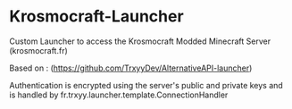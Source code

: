 # Krosmocraft-Launcher
 

Custom Launcher to access the Krosmocraft Modded Minecraft Server (krosmocraft.fr) 
 


 

Based on : (https://github.com/TrxyyDev/AlternativeAPI-launcher)
 


 

Authentication is encrypted using the server's public and private keys and is handled by fr.trxyy.launcher.template.ConnectionHandler
